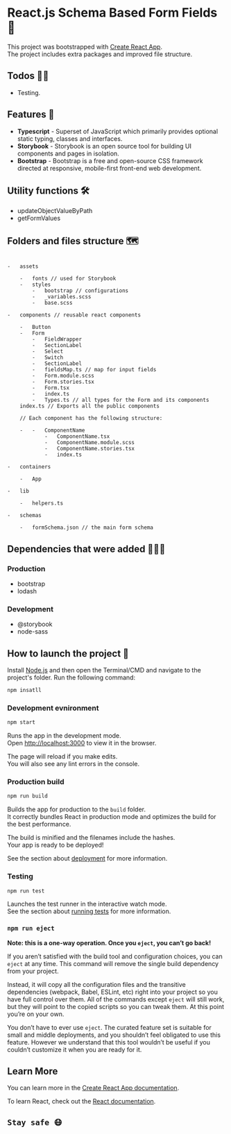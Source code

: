 # React.js Schema Based Form Fields 🚀

This project was bootstrapped with [Create React App](https://github.com/facebookincubator/create-react-app).<br />
The project includes extra packages and improved file structure.

## Todos 👩‍💻

-   Testing.

## Features 🦸

-   **Typescript** - Superset of JavaScript which primarily provides optional static typing, classes and interfaces.
-   **Storybook** - Storybook is an open source tool for building UI components and pages in isolation.
-   **Bootstrap** - Bootstrap is a free and open-source CSS framework directed at responsive, mobile-first front-end web development.

## Utility functions 🛠

-   updateObjectValueByPath
-   getFormValues

## Folders and files structure 🗺

```

-   assets

    -   fonts // used for Storybook
    -   styles
        -   bootstrap // configurations
        -   _variables.scss
        -   base.scss

-   components // reusable react components

    -   Button
    -   Form
        -   FieldWrapper
        -   SectionLabel
        -   Select
        -   Switch
        -   SectionLabel
        -   fieldsMap.ts // map for input fields
        -   Form.module.scss
        -   Form.stories.tsx
        -   Form.tsx
        -   index.ts
        -   Types.ts // all types for the Form and its components
    index.ts // Exports all the public components

    // Each component has the following structure:

    -   -   ComponentName
            -   ComponentName.tsx
            -   ComponentName.module.scss
            -   ComponentName.stories.tsx
            -   index.ts

-   containers

    -   App

-   lib

    -   helpers.ts

-   schemas

    -   formSchema.json // the main form schema

```

## Dependencies that were added 👷🏼‍♀️

### Production

-   bootstrap
-   lodash

### Development

-   @storybook
-   node-sass

## How to launch the project 🏁

Install [Node.js](https://nodejs.org/) and then open the Terminal/CMD and navigate to the project's folder.
Run the following command:

```bash
npm insatll
```

### Development evnironment

```bash
npm start
```

Runs the app in the development mode.\
Open [http://localhost:3000](http://localhost:3000) to view it in the browser.

The page will reload if you make edits.\
You will also see any lint errors in the console.

### Production build

```bash
npm run build
```

Builds the app for production to the `build` folder.\
It correctly bundles React in production mode and optimizes the build for the best performance.

The build is minified and the filenames include the hashes.\
Your app is ready to be deployed!

See the section about [deployment](https://facebook.github.io/create-react-app/docs/deployment) for more information.

### Testing

```bash
npm run test
```

Launches the test runner in the interactive watch mode.\
See the section about [running tests](https://facebook.github.io/create-react-app/docs/running-tests) for more information.

### `npm run eject`

**Note: this is a one-way operation. Once you `eject`, you can’t go back!**

If you aren’t satisfied with the build tool and configuration choices, you can `eject` at any time. This command will remove the single build dependency from your project.

Instead, it will copy all the configuration files and the transitive dependencies (webpack, Babel, ESLint, etc) right into your project so you have full control over them. All of the commands except `eject` will still work, but they will point to the copied scripts so you can tweak them. At this point you’re on your own.

You don’t have to ever use `eject`. The curated feature set is suitable for small and middle deployments, and you shouldn’t feel obligated to use this feature. However we understand that this tool wouldn’t be useful if you couldn’t customize it when you are ready for it.

## Learn More

You can learn more in the [Create React App documentation](https://facebook.github.io/create-react-app/docs/getting-started).

To learn React, check out the [React documentation](https://reactjs.org/).

## `Stay safe 😷`
